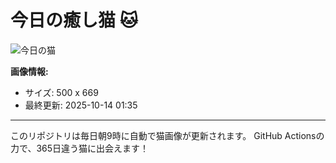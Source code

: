 # 今日の癒し猫 🐱

![今日の猫](https://cdn2.thecatapi.com/images/MTY0MDIxOA.jpg)

**画像情報:**
- サイズ: 500 x 669
- 最終更新: 2025-10-14 01:35

---

このリポジトリは毎日朝9時に自動で猫画像が更新されます。
GitHub Actionsの力で、365日違う猫に出会えます！
